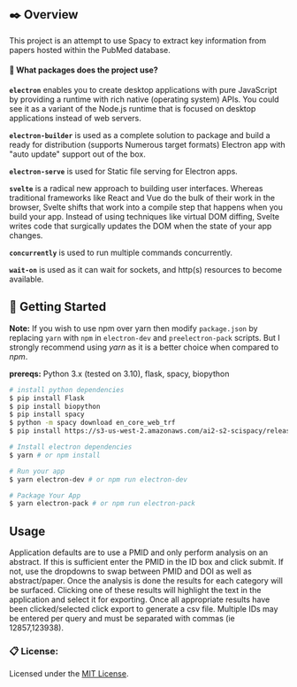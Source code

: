 ## ✒️ Overview

This project is an attempt to use Spacy to extract key information from papers hosted within the PubMed database. 

#### 🧐 What packages does the project use?

**`electron`** enables you to create desktop applications with pure JavaScript by providing a runtime with rich native (operating system) APIs. You could see it as a variant of the Node.js runtime that is focused on desktop applications instead of web servers.

**`electron-builder`** is used as a complete solution to package and build a ready for distribution (supports Numerous target formats) Electron app with "auto update" support out of the box.

**`electron-serve`** is used for Static file serving for Electron apps.

**`svelte`** is a radical new approach to building user interfaces. Whereas traditional frameworks like React and Vue do the bulk of their work in the browser, Svelte shifts that work into a compile step that happens when you build your app. Instead of using techniques like virtual DOM diffing, Svelte writes code that surgically updates the DOM when the state of your app changes.

**`concurrently`** is used to run multiple commands concurrently.

**`wait-on`** is used as it can wait for sockets, and http(s) resources to become available.
<br />

## 🚀 Getting Started

**Note:** If you wish to use npm over yarn then modify `package.json` by replacing `yarn` with `npm` in `electron-dev` and `preelectron-pack` scripts.
But I strongly recommend using <em>yarn</em> as it is a better choice when compared to <em>npm</em>.

**prereqs:** Python 3.x (tested on 3.10), flask, spacy, biopython

```bash
# install python dependencies
$ pip install Flask
$ pip install biopython
$ pip install spacy
$ python -m spacy download en_core_web_trf
$ pip install https://s3-us-west-2.amazonaws.com/ai2-s2-scispacy/releases/v0.5.0/en_ner_bionlp13cg_md-0.5.0.tar.gz

# Install electron dependencies
$ yarn # or npm install

# Run your app
$ yarn electron-dev # or npm run electron-dev

# Package Your App
$ yarn electron-pack # or npm run electron-pack
```

## Usage
Application defaults are to use a PMID and only perform analysis on an abstract. If this is sufficient enter the PMID in the ID box and click submit. If not, use the dropdowns to swap between PMID and DOI as well as abstract/paper. Once the analysis is done the results for each category will be surfaced. Clicking one of these results will highlight the text in the application and select it for exporting. Once all appropriate results have been clicked/selected click export to generate a csv file. Multiple IDs may be entered per query and must be separated with commas (ie 12857,123938).

<h3>📋 License: </h3>
Licensed under the <a href="https://github.com/soulehshaikh99/create-svelte-electron-app/blob/master/LICENSE">MIT License</a>.
